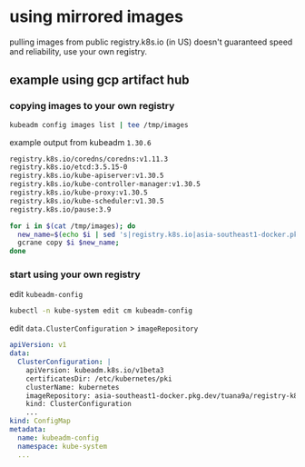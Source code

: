 # using mirrored images

pulling images from public registry.k8s.io (in US) doesn't guaranteed speed and reliability, use your own registry.

## example using gcp artifact hub

### copying images to your own registry

```bash
kubeadm config images list | tee /tmp/images
```

example output from kubeadm `1.30.6`

```txt
registry.k8s.io/coredns/coredns:v1.11.3
registry.k8s.io/etcd:3.5.15-0
registry.k8s.io/kube-apiserver:v1.30.5
registry.k8s.io/kube-controller-manager:v1.30.5
registry.k8s.io/kube-proxy:v1.30.5
registry.k8s.io/kube-scheduler:v1.30.5
registry.k8s.io/pause:3.9
```

```bash
for i in $(cat /tmp/images); do
  new_name=$(echo $i | sed 's|registry.k8s.io|asia-southeast1-docker.pkg.dev/tuana9a/registry-k8s-io|g' | sed 's|coredns/coredns|coredns|g');
  gcrane copy $i $new_name;
done
```

### start using your own registry

edit `kubeadm-config`

```bash
kubectl -n kube-system edit cm kubeadm-config
```

edit `data.ClusterConfiguration` > `imageRepository`

```yaml
apiVersion: v1
data:
  ClusterConfiguration: |
    apiVersion: kubeadm.k8s.io/v1beta3
    certificatesDir: /etc/kubernetes/pki
    clusterName: kubernetes
    imageRepository: asia-southeast1-docker.pkg.dev/tuana9a/registry-k8s-io # HERE
    kind: ClusterConfiguration
    ...
kind: ConfigMap
metadata:
  name: kubeadm-config
  namespace: kube-system
  ...
```